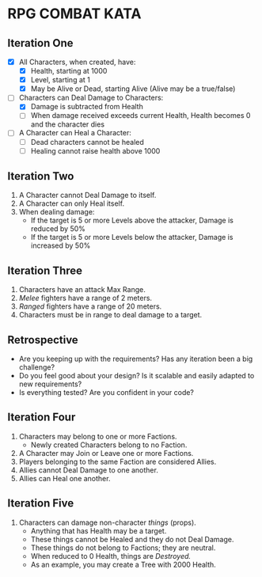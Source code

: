 # RPG COMBAT KATA

## **Iteration One**

-[x] All Characters, when created, have:
    -[x] Health, starting at 1000
    -[x] Level, starting at 1
    -[x] May be Alive or Dead, starting Alive (Alive may be a true/false)
-[ ] Characters can Deal Damage to Characters:
    -[x] Damage is subtracted from Health
    -[ ] When damage received exceeds current Health, Health becomes 0 and the character dies
-[ ] A Character can Heal a Character:
    -[ ] Dead characters cannot be healed
    -[ ] Healing cannot raise health above 1000

## **Iteration Two**

1. A Character cannot Deal Damage to itself.
2. A Character can only Heal itself.
3. When dealing damage:
    - If the target is 5 or more Levels above the attacker, Damage is reduced by 50%
    - If the target is 5 or more Levels below the attacker, Damage is increased by 50%

## **Iteration Three**

1. Characters have an attack Max Range.
2. *Melee* fighters have a range of 2 meters.
3. *Ranged* fighters have a range of 20 meters.
4. Characters must be in range to deal damage to a target.

## **Retrospective**

- Are you keeping up with the requirements? Has any iteration been a big challenge?
- Do you feel good about your design? Is it scalable and easily adapted to new requirements?
- Is everything tested? Are you confident in your code?

## **Iteration Four**

1. Characters may belong to one or more Factions.
    - Newly created Characters belong to no Faction.
2. A Character may Join or Leave one or more Factions.
3. Players belonging to the same Faction are considered Allies.
4. Allies cannot Deal Damage to one another.
5. Allies can Heal one another.

## **Iteration Five**

1. Characters can damage non-character *things* (props).
    - Anything that has Health may be a target.
    - These things cannot be Healed and they do not Deal Damage.
    - These things do not belong to Factions; they are neutral.
    - When reduced to 0 Health, things are *Destroyed.*
    - As an example, you may create a Tree with 2000 Health.